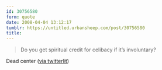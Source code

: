 ```yaml
---
id: 30756580
form: quote
date: 2008-04-04 13:12:17
tumblr: https://untitled.urbansheep.com/post/30756580
title: 
---
```


<blockquote>
Do you get spiritual credit for celibacy if it&rsquo;s involuntary?
</blockquote>

Dead center (<a href="http://twitter.com/TwitterLitCA/statuses/782690750">via twitterlit</a>)
